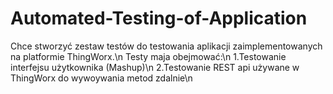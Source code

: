 # Automated-Testing-of-Application
Chce stworzyć zestaw testów do testowania aplikacji zaimplementowanych na platformie ThingWorx.\n
Testy maja obejmować:\n
1.Testowanie interfejsu użytkownika (Mashup)\n
2.Testowanie REST api używane w ThingWorx do wywoywania metod zdalnie\n 
